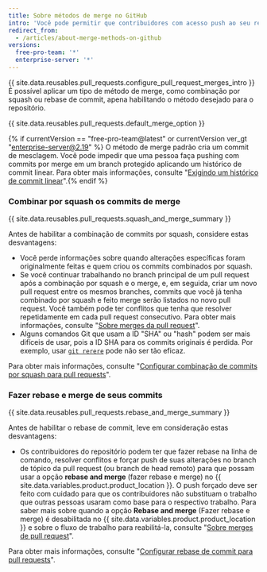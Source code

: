```yaml
---
title: Sobre métodos de merge no GitHub
intro: 'Você pode permitir que contribuidores com acesso push ao seu repositório façam merge das respectivas pull requests no {{ site.data.variables.product.product_location }} com diferentes opções de merge ou apliquem um método de merge específico para todas as pull requests do seu repositório.'
redirect_from:
  - /articles/about-merge-methods-on-github
versions:
  free-pro-team: '*'
  enterprise-server: '*'
---
```


{{ site.data.reusables.pull_requests.configure_pull_request_merges_intro }} É possível aplicar um tipo de método de merge, como combinação por squash ou rebase de commit, apena habilitando o método desejado para o repositório.

{{ site.data.reusables.pull_requests.default_merge_option }}

{% if currentVersion == "free-pro-team@latest" or currentVersion ver_gt "enterprise-server@2.19" %}
O método de merge padrão cria um commit de mesclagem. Você pode impedir que uma pessoa faça pushing com commits por merge em um branch protegido aplicando um histórico de commit linear. Para obter mais informações, consulte "[Exigindo um histórico de commit linear](/github/administering-a-repository/requiring-a-linear-commit-history)".{% endif %}

### Combinar por squash os commits de merge

{{ site.data.reusables.pull_requests.squash_and_merge_summary }}

Antes de habilitar a combinação de commits por squash, considere estas desvantagens:
- Você perde informações sobre quando alterações específicas foram originalmente feitas e quem criou os commits combinados por squash.
- Se você continuar trabalhando no branch principal de um pull request após a combinação por squash e o merge, e, em seguida, criar um novo pull request entre os mesmos branches, commits que você já tenha combinado por squash e feito merge serão listados no novo pull request. Você também pode ter conflitos que tenha que resolver repetidamente em cada pull request consecutivo. Para obter mais informações, consulte "[Sobre merges da pull request](/github/collaborating-with-issues-and-pull-requests/about-pull-request-merges#squashing-and-merging-a-long-running-branch)".
- Alguns comandos Git que usam a ID "SHA" ou "hash" podem ser mais difíceis de usar, pois a ID SHA para os commits originais é perdida. Por exemplo, usar [`git rerere`](https://git-scm.com/docs/git-rerere) pode não ser tão eficaz.

Para obter mais informações, consulte "[Configurar combinação de commits por squash para pull requests](/articles/configuring-commit-squashing-for-pull-requests)".

### Fazer rebase e merge de seus commits

{{ site.data.reusables.pull_requests.rebase_and_merge_summary }}

Antes de habilitar o rebase de commit, leve em consideração estas desvantagens:
- Os contribuidores do repositório podem ter que fazer rebase na linha de comando, resolver conflitos e forçar push de suas alterações no branch de tópico da pull request (ou branch de head remoto) para que possam usar a opção **rebase and merge** (fazer rebase e merge) no {{ site.data.variables.product.product_location }}. O push forçado deve ser feito com cuidado para que os contribuidores não substituam o trabalho que outras pessoas usaram como base para o respectivo trabalho. Para saber mais sobre quando a opção **Rebase and merge** (Fazer rebase e merge) é desabilitada no {{ site.data.variables.product.product_location }} e sobre o fluxo de trabalho para reabilitá-la, consulte "[Sobre merges de pull request](/articles/about-pull-request-merges/#rebase-and-merge-your-pull-request-commits)".

Para obter mais informações, consulte "[Configurar rebase de commit para pull requests](/articles/configuring-commit-rebasing-for-pull-requests)".
